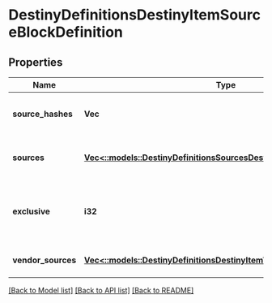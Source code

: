 # DestinyDefinitionsDestinyItemSourceBlockDefinition

## Properties
Name | Type | Description | Notes
------------ | ------------- | ------------- | -------------
**source_hashes** | **Vec<i32>** | The list of hash identifiers for Reward Sources that hint where the item can be found (DestinyRewardSourceDefinition). | [optional] [default to null]
**sources** | [**Vec<::models::DestinyDefinitionsSourcesDestinyItemSourceDefinition>**](Destiny.Definitions.Sources.DestinyItemSourceDefinition.md) | A collection of details about the stats that were computed for the ways we found that the item could be spawned. | [optional] [default to null]
**exclusive** | **i32** | If we found that this item is exclusive to a specific platform, this will be set to the BungieMembershipType enumeration that matches that platform. | [optional] [default to null]
**vendor_sources** | [**Vec<::models::DestinyDefinitionsDestinyItemVendorSourceReference>**](Destiny.Definitions.DestinyItemVendorSourceReference.md) | A denormalized reference back to vendors that potentially sell this item. | [optional] [default to null]

[[Back to Model list]](../README.md#documentation-for-models) [[Back to API list]](../README.md#documentation-for-api-endpoints) [[Back to README]](../README.md)


